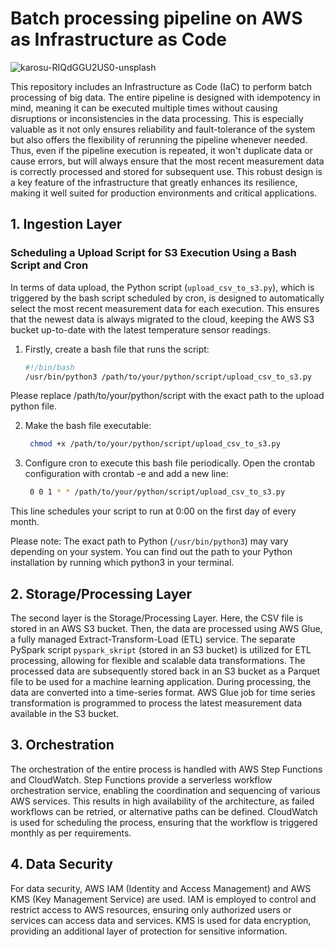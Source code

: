# Batch processing pipeline on AWS as Infrastructure as Code
![karosu-RIQdGGU2US0-unsplash](https://github.com/maximkiesel1/batch_processing_IaC_AWS/assets/119667336/a04806c5-e496-470e-a416-950eebfa480d)

This repository includes an Infrastructure as Code (IaC) to perform batch processing of big data.
The entire pipeline is designed with idempotency in mind, meaning it can be executed multiple times without causing disruptions or inconsistencies in the data processing. This is especially valuable as it not only ensures reliability and fault-tolerance of the system but also offers the flexibility of rerunning the pipeline whenever needed. Thus, even if the pipeline execution is repeated, it won't duplicate data or cause errors, but will always ensure that the most recent measurement data is correctly processed and stored for subsequent use.
This robust design is a key feature of the infrastructure that greatly enhances its resilience, making it well suited for production environments and critical applications.


## 1. Ingestion Layer
### Scheduling a Upload Script for S3 Execution Using a Bash Script and Cron

In terms of data upload, the Python script (`upload_csv_to_s3.py`), which is triggered by the bash script scheduled by cron, is designed to automatically select the most recent measurement data for each execution. This ensures that the newest data is always migrated to the cloud, keeping the AWS S3 bucket up-to-date with the latest temperature sensor readings.

1. Firstly, create a bash file that runs the script:

   ```bash
   #!/bin/bash
   /usr/bin/python3 /path/to/your/python/script/upload_csv_to_s3.py
   
Please replace /path/to/your/python/script with the exact path to the upload python file.

2. Make the bash file executable:

   ```bash
    chmod +x /path/to/your/python/script/upload_csv_to_s3.py
   
3. Configure cron to execute this bash file periodically. Open the crontab configuration with crontab -e and add a new line:

   ```bash
    0 0 1 * * /path/to/your/python/script/upload_csv_to_s3.py
   
This line schedules your script to run at 0:00 on the first day of every month. 

Please note: The exact path to Python (`/usr/bin/python3`) may vary depending on your system. You can find out the path to your Python installation by running which python3 in your terminal.

## 2. Storage/Processing Layer
The second layer is the Storage/Processing Layer. Here, the CSV file is stored in an AWS S3 bucket. Then, the data are processed using AWS Glue, a fully managed Extract-Transform-Load (ETL) service. The separate PySpark script `pyspark_skript` (stored in an S3 bucket) is utilized for ETL processing, allowing for flexible and scalable data transformations. The processed data are subsequently stored back in an S3 bucket as a Parquet file to be used for a machine learning application. During processing, the data are converted into a time-series format.
AWS Glue job for time series transformation is programmed to process the latest measurement data available in the S3 bucket.

## 3. Orchestration
The orchestration of the entire process is handled with AWS Step Functions and CloudWatch. Step Functions provide a serverless workflow orchestration service, enabling the coordination and sequencing of various AWS services. This results in high availability of the architecture, as failed workflows can be retried, or alternative paths can be defined. CloudWatch is used for scheduling the process, ensuring that the workflow is triggered monthly as per requirements.

## 4. Data Security
For data security, AWS IAM (Identity and Access Management) and AWS KMS (Key Management Service) are used. IAM is employed to control and restrict access to AWS resources, ensuring only authorized users or services can access data and services. KMS is used for data encryption, providing an additional layer of protection for sensitive information.
